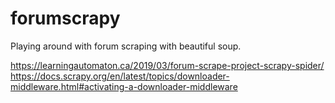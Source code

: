 # forumscrapy
Playing around with forum scraping with beautiful soup.

https://learningautomaton.ca/2019/03/forum-scrape-project-scrapy-spider/
https://docs.scrapy.org/en/latest/topics/downloader-middleware.html#activating-a-downloader-middleware

